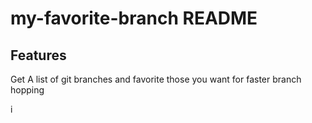 # my-favorite-branch README


## Features

Get A list of git branches and favorite those you want for faster branch hopping

i
##

